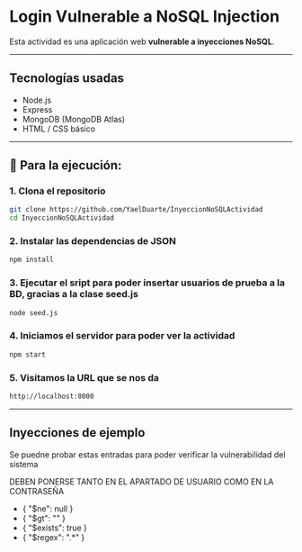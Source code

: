 # Login Vulnerable a NoSQL Injection

Esta actividad es una aplicación web **vulnerable a inyecciones NoSQL**.

---

## Tecnologías usadas

- Node.js
- Express
- MongoDB (MongoDB Atlas)
- HTML / CSS básico

---

## 🚀 Para la ejecución:

### 1. Clona el repositorio
```bash
git clone https://github.com/YaelDuarte/InyeccionNoSQLActividad
cd InyeccionNoSQLActividad
```

### 2. Instalar las dependencias de JSON
```bash
npm install
```

### 3. Ejecutar el sript para poder insertar usuarios de prueba a la BD, gracias a la clase seed.js
```bash
node seed.js
```

### 4. Iniciamos el servidor para poder ver la actividad
```bash
npm start
```

### 5. Visitamos la URL que se nos da 
```bash
http://localhost:8000
```
---
## Inyecciones de ejemplo

Se puedne probar estas entradas para poder verificar la vulnerabilidad del sistema 

DEBEN PONERSE TANTO EN EL APARTADO DE USUARIO COMO EN LA CONTRASEÑA
- { "$ne": null }
- { "$gt": "" }
- { "$exists": true }
- { "$regex": ".*" }

